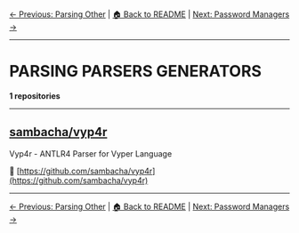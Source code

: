 [← Previous: Parsing Other](parsing-other.txt) | [🏠 Back to README](../README.md) | [Next: Password Managers →](password-managers.txt)

---

# PARSING PARSERS GENERATORS

**1 repositories**

---

## [sambacha/vyp4r](https://github.com/sambacha/vyp4r)

Vyp4r - ANTLR4 Parser for Vyper Language

🔗 [https://github.com/sambacha/vyp4r](https://github.com/sambacha/vyp4r)

---


[← Previous: Parsing Other](parsing-other.txt) | [🏠 Back to README](../README.md) | [Next: Password Managers →](password-managers.txt)
